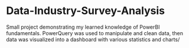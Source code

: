 # Data-Industry-Survey-Analysis
Small project demonstrating my learned knowledge of PowerBI fundamentals. PowerQuery was used to manipulate and clean data, then data was visualized into a dashboard with various statistics and charts/
